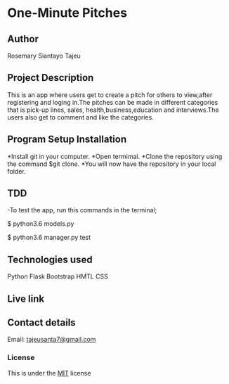 # One-Minute Pitches

## Author
Rosemary Siantayo Tajeu


## Project Description
This is an app where users get to create a pitch for others to view,after registering and loging in.The pitches can be made in different categories that is pick-up lines, sales, health,business,education and interviews.The users also get to comment and like the categories.

## Program Setup Installation
*Install git in your computer.
*Open termimal.
*Clone the repository using the command $git clone.
*You will now have the repository in your local folder.

## TDD
-To test the app, run this commands in the terminal;

$ python3.6 models.py

$ python3.6 manager.py test 
## Technologies used
Python
Flask
Bootstrap
HMTL
CSS

## Live link

## Contact details
Email: tajeusanta7@gmail.com

### License
This is under the [MIT](LICENSE) license 